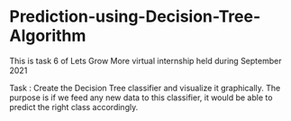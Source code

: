 # Prediction-using-Decision-Tree-Algorithm
This is task 6 of Lets Grow More virtual internship held during September 2021

Task : Create the Decision Tree classifier and visualize it graphically. 
       The purpose is if we feed any new data to this classifier, it would be able to  predict the right class accordingly.  
